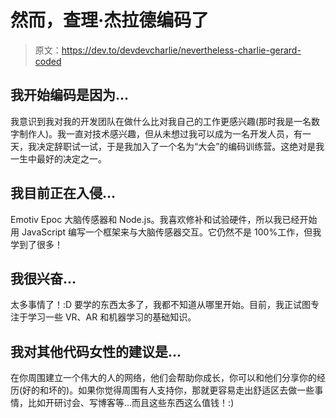 # 然而，查理·杰拉德编码了

> 原文：<https://dev.to/devdevcharlie/nevertheless-charlie-gerard-coded>

## 我开始编码是因为...

我意识到我对我的开发团队在做什么比对我自己的工作更感兴趣(那时我是一名数字制作人)。我一直对技术感兴趣，但从未想过我可以成为一名开发人员，有一天，我决定辞职试一试，于是我加入了一个名为“大会”的编码训练营。这绝对是我一生中最好的决定之一。

## 我目前正在入侵...

Emotiv Epoc 大脑传感器和 Node.js。我喜欢修补和试验硬件，所以我已经开始用 JavaScript 编写一个框架来与大脑传感器交互。它仍然不是 100%工作，但我学到了很多！

## 我很兴奋...

太多事情了！:D 要学的东西太多了，我都不知道从哪里开始。目前，我正试图专注于学习一些 VR、AR 和机器学习的基础知识。

## 我对其他代码女性的建议是...

在你周围建立一个伟大的人的网络，他们会帮助你成长，你可以和他们分享你的经历(好的和坏的)。如果你觉得周围有人支持你，那就更容易走出舒适区去做一些事情，比如开研讨会、写博客等...而且这些东西这么值钱！:)